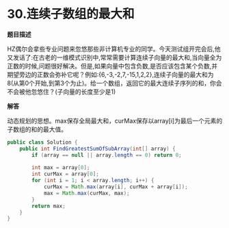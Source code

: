 # 30.连续子数组的最大和

**题目描述**

HZ偶尔会拿些专业问题来忽悠那些非计算机专业的同学。今天测试组开完会后,他又发话了:在古老的一维模式识别中,常常需要计算连续子向量的最大和,当向量全为正数的时候,问题很好解决。但是,如果向量中包含负数,是否应该包含某个负数,并期望旁边的正数会弥补它呢？例如:{6,-3,-2,7,-15,1,2,2},连续子向量的最大和为8(从第0个开始,到第3个为止)。给一个数组，返回它的最大连续子序列的和，你会不会被他忽悠住？(子向量的长度至少是1)

**解答**

动态规划的思想。max保存全局最大和，curMax保存以array[i]为最后一个元素的子数组的和的最大值。

```java
public class Solution {
    public int FindGreatestSumOfSubArray(int[] array) {
        if (array == null || array.length == 0) return 0;
        
        int max = array[0];
        int curMax = array[0];
        for (int i = 1; i < array.length; i++) {
            curMax = Math.max(array[i], curMax + array[i]);
            max = Math.max(curMax, max);
        }
        return max;
    }
}
```